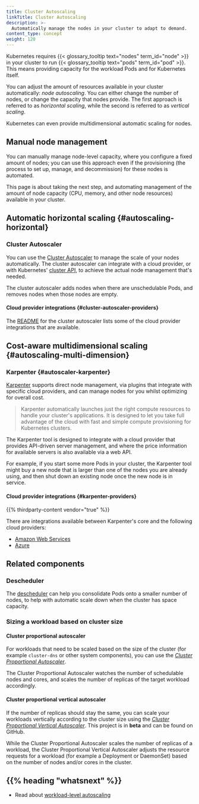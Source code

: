 ```yaml
---
title: Cluster Autoscaling
linkTitle: Cluster Autoscaling
description: >-
  Automatically manage the nodes in your cluster to adapt to demand.
content_type: concept
weight: 120
---
```


<!-- overview -->

Kubernetes requires {{< glossary_tooltip text="nodes" term_id="node" >}} in your cluster to
run {{< glossary_tooltip text="pods" term_id="pod" >}}. This means providing capacity for
the workload Pods and for Kubernetes itself.

You can adjust the amount of resources available in your cluster automatically:
_node autoscaling_. You can either change the number of nodes, or change the capacity
that nodes provide. The first approach is referred to as _horizontal scaling_, while the
second is referred to as _vertical scaling_.

Kubernetes can even provide multidimensional automatic scaling for nodes.

<!-- body -->

## Manual node management

You can manually manage node-level capacity, where you configure a fixed amount of nodes;
you can use this approach even if the provisioning (the process to set up, manage, and
decommission) for these nodes is automated.

This page is about taking the next step, and automating management of the amount of
node capacity (CPU, memory, and other node resources) available in your cluster.

## Automatic horizontal scaling {#autoscaling-horizontal}

### Cluster Autoscaler

You can use the [Cluster Autoscaler](https://github.com/kubernetes/autoscaler/tree/master/cluster-autoscaler) to manage the scale of your nodes automatically.
The cluster autoscaler can integrate with a cloud provider, or with Kubernetes'
[cluster API](https://github.com/kubernetes/autoscaler/blob/c6b754c359a8563050933a590f9a5dece823c836/cluster-autoscaler/cloudprovider/clusterapi/README.md),
to achieve the actual node management that's needed.

The cluster autoscaler adds nodes when there are unschedulable Pods, and
removes nodes when those nodes are empty.

#### Cloud provider integrations {#cluster-autoscaler-providers}

The [README](https://github.com/kubernetes/autoscaler/tree/c6b754c359a8563050933a590f9a5dece823c836/cluster-autoscaler#readme)
for the cluster autoscaler lists some of the cloud provider integrations
that are available.

## Cost-aware multidimensional scaling {#autoscaling-multi-dimension}

### Karpenter {#autoscaler-karpenter}

[Karpenter](https://karpenter.sh/) supports direct node management, via
plugins that integrate with specific cloud providers, and can manage nodes
for you whilst optimizing for overall cost.

> Karpenter automatically launches just the right compute resources to
> handle your cluster's applications. It is designed to let you take
> full advantage of the cloud with fast and simple compute provisioning
> for Kubernetes clusters.

The Karpenter tool is designed to integrate with a cloud provider that
provides API-driven server management, and where the price information for
available servers is also available via a web API.

For example, if you start some more Pods in your cluster, the Karpenter
tool might buy a new node that is larger than one of the nodes you are
already using, and then shut down an existing node once the new node
is in service.

#### Cloud provider integrations {#karpenter-providers}

{{% thirdparty-content vendor="true" %}}

There are integrations available between Karpenter's core and the following
cloud providers:

- [Amazon Web Services](https://github.com/aws/karpenter-provider-aws)
- [Azure](https://github.com/Azure/karpenter-provider-azure)


## Related components

### Descheduler

The [descheduler](https://github.com/kubernetes-sigs/descheduler) can help you
consolidate Pods onto a smaller number of nodes, to help with automatic scale down
when the cluster has space capacity.

### Sizing a workload based on cluster size

#### Cluster proportional autoscaler

For workloads that need to be scaled based on the size of the cluster (for example
`cluster-dns` or other system components), you can use the
[_Cluster Proportional Autoscaler_](https://github.com/kubernetes-sigs/cluster-proportional-autoscaler).<br />

The Cluster Proportional Autoscaler watches the number of schedulable nodes
and cores, and scales the number of replicas of the target workload accordingly.

#### Cluster proportional vertical autoscaler

If the number of replicas should stay the same, you can scale your workloads vertically according to the cluster size using
the [_Cluster Proportional Vertical Autoscaler_](https://github.com/kubernetes-sigs/cluster-proportional-vertical-autoscaler).
This project is in **beta** and can be found on GitHub.

While the Cluster Proportional Autoscaler scales the number of replicas of a workload, the Cluster Proportional Vertical Autoscaler
adjusts the resource requests for a workload (for example a Deployment or DaemonSet) based on the number of nodes and/or cores
in the cluster.


## {{% heading "whatsnext" %}}

- Read about [workload-level autoscaling](/docs/concepts/workloads/autoscaling/)
